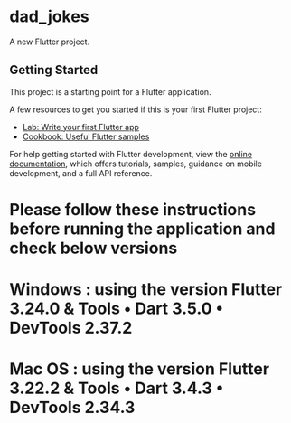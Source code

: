 # dad_jokes

A new Flutter project.

## Getting Started

This project is a starting point for a Flutter application.

A few resources to get you started if this is your first Flutter project:

- [Lab: Write your first Flutter app](https://docs.flutter.dev/get-started/codelab)
- [Cookbook: Useful Flutter samples](https://docs.flutter.dev/cookbook)

For help getting started with Flutter development, view the
[online documentation](https://docs.flutter.dev/), which offers tutorials,
samples, guidance on mobile development, and a full API reference.
# Please follow these instructions before running the application and check below versions
# Windows : using the version Flutter 3.24.0 & Tools • Dart 3.5.0 • DevTools 2.37.2
# Mac OS : using the version Flutter 3.22.2 & Tools • Dart 3.4.3 • DevTools 2.34.3
